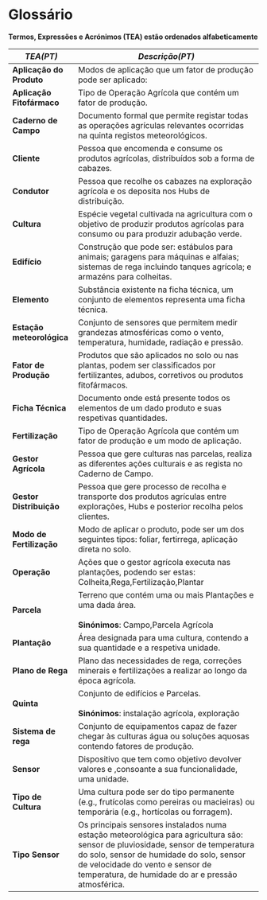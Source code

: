 # Glossário

**Termos, Expressões e Acrónimos (TEA) estão ordenados alfabeticamente**

| **_TEA(PT)_** | **_Descrição(PT)_** |
| --------------------------- | -------------------------------------------------------------------------------------------------------------------------------------------------------- |
| **Aplicação do Produto**    |  Modos de aplicação que um fator de produção pode ser aplicado:                                                                                          |
| **Aplicação Fitofármaco**   |  Tipo de Operação Agrícola que contém um fator de produção.                                                                                              |
| **Caderno de Campo**        |  Documento formal que permite registar todas as operações agrículas relevantes ocorridas na quinta registos meteorológicos.                              |
| **Cliente**                 |  Pessoa que encomenda e consume os produtos agrícolas, distribuídos sob a forma de cabazes.                                                              |
| **Condutor**                |  Pessoa que recolhe os cabazes na exploração agrícola e os deposita nos Hubs de distribuição.                                                            |
| **Cultura**                 |  Espécie vegetal cultivada na agricultura com o objetivo de produzir produtos agrícolas para consumo ou para produzir adubação verde.                    |
| **Edifício**                |  Construção que pode ser: estábulos para animais; garagens para máquinas e alfaias; sistemas de rega incluindo tanques agrícola; e armazéns para colheitas.|
| **Elemento**                |  Substância existente na ficha técnica, um conjunto de elementos representa uma ficha técnica.                                                           |
| **Estação meteorológica**   |  Conjunto de sensores que permitem medir grandezas atmosféricas como o vento, temperatura, humidade, radiação e pressão.                                 |
| **Fator de Produção**       |  Produtos que são aplicados no solo ou nas plantas, podem ser classificados por fertilizantes, adubos, corretivos ou produtos fitofármacos.              |
| **Ficha Técnica**           |  Documento onde está presente todos os elementos de um dado produto e suas respetivas quantidades.                                                       |
| **Fertilização**            |  Tipo de Operação Agrícola que contém um fator de produção e um modo de aplicação.                                                                       |
| **Gestor Agrícola**         |  Pessoa que gere culturas nas parcelas, realiza as diferentes ações culturais e as regista no Caderno de Campo.                                          |
| **Gestor Distribuição**     |  Pessoa que gere processo de recolha e transporte dos produtos agrículas entre explorações, Hubs e posterior recolha pelos clientes.                     |
| **Modo de Fertilização**    |  Modo de aplicar o produto, pode ser um dos seguintes tipos: foliar, fertirrega, aplicação direta no solo.                                               |
| **Operação**                |  Ações que o gestor agrícola executa nas plantações, podendo ser estas: Colheita,Rega,Fertilização,Plantar                                               |
| **Parcela**                 |  Terreno que contém uma ou mais Plantações e uma dada área.<br><br>**Sinónimos**: Campo,Parcela Agrícola                                                 |
| **Plantação**               |  Área designada para uma cultura, contendo a sua quantidade e a respetiva unidade.                                                                       |
| **Plano de Rega**           |  Plano das necessidades de rega, correções minerais e fertilizações a realizar ao longo da época agrícola.                                               |
| **Quinta**                  |  Conjunto de edifícios e Parcelas.<br><br>**Sinónimos**: instalação agrícola, exploração                                                                 |
| **Sistema de rega**         |  Conjunto de equipamentos capaz de fazer chegar às culturas água ou soluções aquosas contendo fatores de produção.                                       |
| **Sensor**                  |  Dispositivo que tem como objetivo devolver valores e ,consoante a sua funcionalidade, uma unidade.                                                      |
| **Tipo de Cultura**         |  Uma cultura pode ser do tipo permanente (e.g., frutícolas como pereiras ou macieiras) ou temporária (e.g., hortícolas ou forragem).                     |
| **Tipo Sensor**             |  Os principais sensores instalados numa estação meteorológica para agricultura são: sensor de pluviosidade, sensor de temperatura do solo, sensor de humidade do solo, sensor de velocidade do vento e sensor de temperatura, de humidade do ar e pressão atmosférica.                                                                        |




